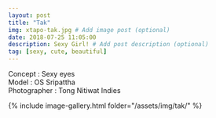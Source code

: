```yaml
---
layout: post
title: "Tak"
img: xtapo-tak.jpg # Add image post (optional)
date: 2018-07-25 11:05:00
description: Sexy Girl! # Add post description (optional)
tag: [sexy, cute, beautiful]
---
```

Concept : Sexy eyes  
Model : OS Sripattha  
Photographer : Tong Nitiwat Indies    

{% include image-gallery.html folder="/assets/img/tak/" %}
